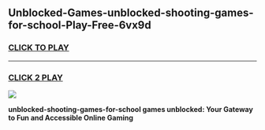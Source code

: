 
## Unblocked-Games-unblocked-shooting-games-for-school-Play-Free-6vx9d
<h3>
<a href="https://premium76.site?title=unblocked-shooting-games-for-school&ref=21A">CLICK TO PLAY</a></h3>
<hr>

<h3>
<a href="https://premium76.site?title=unblocked-shooting-games-for-school&ref=21A">CLICK 2 PLAY</a>
  
</h3>

<a href="https://premium76.site?title=unblocked-shooting-games-for-school&ref=21A"><img src="https://clearcache.store/games.png"></a>


**unblocked-shooting-games-for-school games unblocked: Your Gateway to Fun and Accessible Online Gaming**

